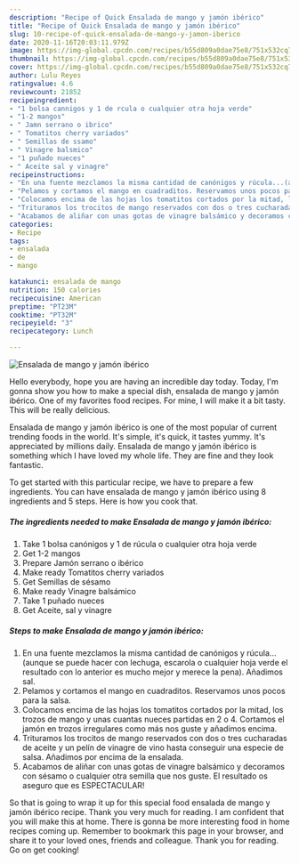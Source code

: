 ```yaml
---
description: "Recipe of Quick Ensalada de mango y jamón ibérico"
title: "Recipe of Quick Ensalada de mango y jamón ibérico"
slug: 10-recipe-of-quick-ensalada-de-mango-y-jamon-iberico
date: 2020-11-16T20:03:11.979Z
image: https://img-global.cpcdn.com/recipes/b55d809a0dae75e8/751x532cq70/ensalada-de-mango-y-jamon-iberico-foto-principal.jpg
thumbnail: https://img-global.cpcdn.com/recipes/b55d809a0dae75e8/751x532cq70/ensalada-de-mango-y-jamon-iberico-foto-principal.jpg
cover: https://img-global.cpcdn.com/recipes/b55d809a0dae75e8/751x532cq70/ensalada-de-mango-y-jamon-iberico-foto-principal.jpg
author: Lulu Reyes
ratingvalue: 4.6
reviewcount: 21852
recipeingredient:
- "1 bolsa cannigos y 1 de rcula o cualquier otra hoja verde"
- "1-2 mangos"
- " Jamn serrano o ibrico"
- " Tomatitos cherry variados"
- " Semillas de ssamo"
- " Vinagre balsmico"
- "1 puñado nueces"
- " Aceite sal y vinagre"
recipeinstructions:
- "En una fuente mezclamos la misma cantidad de canónigos y rúcula...(aunque se puede hacer con lechuga, escarola o cualquier hoja verde el resultado con lo anterior es mucho mejor y merece la pena). Añadimos sal."
- "Pelamos y cortamos el mango en cuadraditos. Reservamos unos pocos para la salsa."
- "Colocamos encima de las hojas los tomatitos cortados por la mitad, los trozos de mango y unas cuantas nueces partidas en 2 o 4. Cortamos el jamón en trozos irregulares como más nos guste y añadimos encima."
- "Trituramos los trocitos de mango reservados con dos o tres cucharadas de aceite y un pelín de vinagre de vino hasta conseguir una especie de salsa. Añadimos por encima de la ensalada."
- "Acabamos de aliñar con unas gotas de vinagre balsámico y decoramos con sésamo o cualquier otra semilla que nos guste. El resultado os aseguro que es ESPECTACULAR!"
categories:
- Recipe
tags:
- ensalada
- de
- mango

katakunci: ensalada de mango 
nutrition: 150 calories
recipecuisine: American
preptime: "PT23M"
cooktime: "PT32M"
recipeyield: "3"
recipecategory: Lunch

---
```



![Ensalada de mango y jamón ibérico](https://img-global.cpcdn.com/recipes/b55d809a0dae75e8/751x532cq70/ensalada-de-mango-y-jamon-iberico-foto-principal.jpg)

Hello everybody, hope you are having an incredible day today. Today, I'm gonna show you how to make a special dish, ensalada de mango y jamón ibérico. One of my favorites food recipes. For mine, I will make it a bit tasty. This will be really delicious.



Ensalada de mango y jamón ibérico is one of the most popular of current trending foods in the world. It's simple, it's quick, it tastes yummy. It's appreciated by millions daily. Ensalada de mango y jamón ibérico is something which I have loved my whole life. They are fine and they look fantastic.


To get started with this particular recipe, we have to prepare a few ingredients. You can have ensalada de mango y jamón ibérico using 8 ingredients and 5 steps. Here is how you cook that.

<!--inarticleads1-->

##### The ingredients needed to make Ensalada de mango y jamón ibérico:

1. Take 1 bolsa canónigos y 1 de rúcula o cualquier otra hoja verde
1. Get 1-2 mangos
1. Prepare  Jamón serrano o ibérico
1. Make ready  Tomatitos cherry variados
1. Get  Semillas de sésamo
1. Make ready  Vinagre balsámico
1. Take 1 puñado nueces
1. Get  Aceite, sal y vinagre




<!--inarticleads2-->

##### Steps to make Ensalada de mango y jamón ibérico:

1. En una fuente mezclamos la misma cantidad de canónigos y rúcula...(aunque se puede hacer con lechuga, escarola o cualquier hoja verde el resultado con lo anterior es mucho mejor y merece la pena). Añadimos sal.
1. Pelamos y cortamos el mango en cuadraditos. Reservamos unos pocos para la salsa.
1. Colocamos encima de las hojas los tomatitos cortados por la mitad, los trozos de mango y unas cuantas nueces partidas en 2 o 4. Cortamos el jamón en trozos irregulares como más nos guste y añadimos encima.
1. Trituramos los trocitos de mango reservados con dos o tres cucharadas de aceite y un pelín de vinagre de vino hasta conseguir una especie de salsa. Añadimos por encima de la ensalada.
1. Acabamos de aliñar con unas gotas de vinagre balsámico y decoramos con sésamo o cualquier otra semilla que nos guste. El resultado os aseguro que es ESPECTACULAR!




So that is going to wrap it up for this special food ensalada de mango y jamón ibérico recipe. Thank you very much for reading. I am confident that you will make this at home. There is gonna be more interesting food in home recipes coming up. Remember to bookmark this page in your browser, and share it to your loved ones, friends and colleague. Thank you for reading. Go on get cooking!
